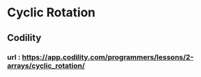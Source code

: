 # Cyclic Rotation
## Codility
### url : https://app.codility.com/programmers/lessons/2-arrays/cyclic_rotation/